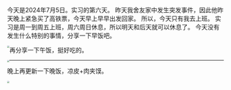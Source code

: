今天是2024年7月5日。实习的第六天。
昨天我舍友家中发生突发事件，因此他昨天晚上紧急买了高铁票，今天早上早早出发回家。
所以，今天只有我去上班。
实习是周一到周五上班，周六周日休息，所以明天和后天就可以休息了。
今天没有发生什么特别的事情，分享一下早饭吧。

<img src="https://imgbed.moetranslate.top/7.5%E6%97%A9%E9%A5%AD.jpg" style="zoom: 33%; float: left;" />

再分享一下午饭，挺好吃的。

<img src="https://imgbed.moetranslate.top/7.5%E5%8D%88%E9%A5%AD.jpg" style="zoom: 33%; float: left;" />

---

晚上再更新一下晚饭，凉皮+肉夹馍。

<img src="https://imgbed.moetranslate.top/7.5%E6%99%9A%E9%A5%AD.jpg" style="zoom: 33%; float: left;" />
